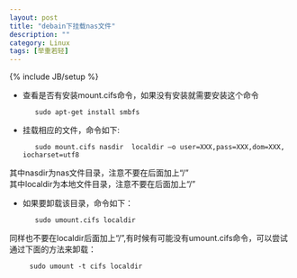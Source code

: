 ```yaml
---
layout: post
title: "debain下挂载nas文件"
description: ""
category: Linux
tags: [举重若轻]
---
```

{% include JB/setup %}
* 查看是否有安装mount.cifs命令，如果没有安装就需要安装这个命令  
     
         sudo apt-get install smbfs  
    
* 挂载相应的文件，命令如下:  
    
         sudo mount.cifs nasdir  localdir –o user=XXX,pass=XXX,dom=XXX, iocharset=utf8  
    
其中nasdir为nas文件目录，注意不要在后面加上“/”  
其中localdir为本地文件目录，注意不要在后面加上“/”  
    
* 如果要卸载该目录，命令如下：  
    
         sudo umount.cifs localdir  

同样也不要在localdir后面加上“/”,有时候有可能没有umount.cifs命令，可以尝试通过下面的方法来卸载：  
    
         sudo umount -t cifs localdir  
